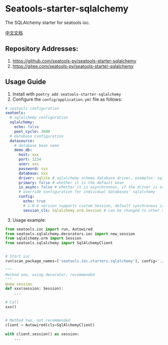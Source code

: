 # Seatools-starter-sqlalchemy

The SQLAlchemy starter for seatools ioc.

[中文文档](./README_zh.md)

## Repository Addresses:
1. https://github.com/seatools-py/seatools-starter-sqlalchemy
2. https://gitee.com/seatools-py/seatools-starter-sqlalchemy

## Usage Guide
1. Install with `poetry add seatools-starter-sqlalchemy`
2. Configure the `config/application.yml` file as follows:
```yaml
# seatools configuration
seatools:
  # sqlalchemy configuration
  sqlalchemy:
    echo: false
    pool_cycle: 3600
  # database configuration
  datasource:
    # database bean name
    demo_db:
      host: xxx
      port: 1234
      user: xxx
      password: sss
      database: xxx
      driver: sqlite # sqlalchemy schema database driver, examples: sqlite+aiosqlite (asynchronous), mysql+pymysql, hive, clickhouse, etc.
      primary: false # whether it is the default bean
      is_async: false # whether it is asynchronous, if the driver is asynchronous then this value needs to be set to true
      # override configuration for individual databases' sqlalchemy
      config:
        echo: true
        # 1.0.6 version supports custom Session, default synchronous is sqlalchemy.orm.Session, asynchronous is sqlalchemy.ext.asyncio.AsyncSession
        session_cls: sqlalchemy.orm.Session # can be changed to other Sessions, for example: sqlmodel.orm.Session (sqlmodel needs to be installed)
```
3. Usage example:
```python
from seatools.ioc import run, Autowired
from seatools.sqlalchemy.decorators.ioc import new_session
from sqlalchemy.orm import Session
from seatools.sqlalchemy import SqlAlchemyClient


# Start ioc
run(scan_package_names=['seatools.ioc.starters.sqlalchemy'], config='./config')

"""
Method one, using decorator, recommended
"""
@new_session
def xxx(session: Session):
    ...

# Call
xxx()


# Method two, not recommended
client = Autowired(cls=SqlAlchemyClient)

with client.session() as session:
    ...
```
